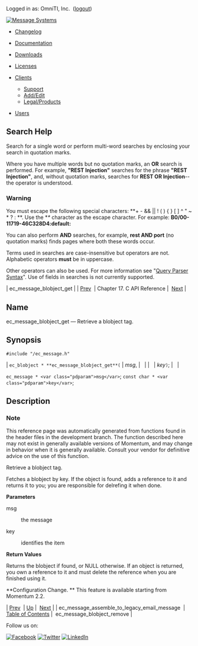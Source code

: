 Logged in as: OmniTI, Inc.  ([logout](https://support.messagesystems.com/logout.php))

[![Message Systems](https://support.messagesystems.com/images/ms-white205.png)](https://support.messagesystems.com/start.php) 

*   [Changelog](https://support.messagesystems.com/start.php?show=changelog)
*   [Documentation](https://support.messagesystems.com/docs/)
*   [Downloads](https://support.messagesystems.com/start.php)

*   [Licenses](https://support.messagesystems.com/license_summary.php)
*   <a href="">Clients</a>
    *   [Support](https://support.messagesystems.com/cs.php)
    *   [Add/Edit](https://support.messagesystems.com/edit_client.php)
    *   [Legal/Products](https://support.messagesystems.com/edit_products.php)
*   [Users](https://support.messagesystems.com/edit_customer.php)

## Search Help

Search for a single word or perform multi-word searches by enclosing your search in quotation marks.

Where you have multiple words but no quotation marks, an **OR** search is performed. For example, **"REST Injection"** searches for the phrase **"REST Injection"**, and, without quotation marks, searches for **REST OR Injection**--the operator is understood.

### Warning

You must escape the following special characters: **+ - && || ! ( ) { } [ ] ^ " ~ * ? : \**. Use the **\** character as the escape character. For example: **B0/00-11719-46C328D4\:default\:**

You can also perform **AND** searches, for example, **rest AND port** (no quotation marks) finds pages where both these words occur.

Terms used in searches are case-insensitive but operators are not. Alphabetic operators **must** be in uppercase.

Other operators can also be used. For more information see "[Query Parser Syntax](https://lucene.apache.org/core/old_versioned_docs/versions/3_0_0/queryparsersyntax.html)". Use of fields in searches is not currently supported.

| ec_message_blobject_get |
| [Prev](extending.C.genref.ec_message_assemble_to_legacy_email_message.php)  | Chapter 17. C API Reference |  [Next](extending.C.genref.ec_message_blobject_remove.php) |

<a name="extending.C.genref.ec_message_blobject_get"></a>
## Name

ec_message_blobject_get — Retrieve a blobject tag.

## Synopsis

`#include "/ec_message.h"`

| `ec_blobject * **ec_message_blobject_get**(` | <var class="pdparam">msg</var>, |   |
|   | <var class="pdparam">key</var>`)`; |   |

`ec_message * <var class="pdparam">msg</var>`;
`const char * <var class="pdparam">key</var>`;<a name="idp18880608"></a>
## Description

### Note

This reference page was automatically generated from functions found in the header files in the development branch. The function described here may not exist in generally available versions of Momentum, and may change in behavior when it is generally available. Consult your vendor for definitive advice on the use of this function.

Retrieve a blobject tag.

Fetches a blobject by key. If the object is found, adds a reference to it and returns it to you; you are responsible for delrefing it when done.

**Parameters**

<dl class="variablelist">

<dt>msg</dt>

<dd>

the message

</dd>

<dt>key</dt>

<dd>

identifies the item

</dd>

</dl>

**Return Values**

Returns the blobject if found, or NULL otherwise. If an object is returned, you own a reference to it and must delete the reference when you are finished using it.

**Configuration Change. ** This feature is available starting from Momentum 2.2.

| [Prev](extending.C.genref.ec_message_assemble_to_legacy_email_message.php)  | [Up](extending.C.ref.php) |  [Next](extending.C.genref.ec_message_blobject_remove.php) |
| ec_message_assemble_to_legacy_email_message  | [Table of Contents](index.php) |  ec_message_blobject_remove |

Follow us on:

[![Facebook](https://support.messagesystems.com/images/icon-facebook.png)](http://www.facebook.com/messagesystems) [![Twitter](https://support.messagesystems.com/images/icon-twitter.png)](http://twitter.com/#!/MessageSystems) [![LinkedIn](https://support.messagesystems.com/images/icon-linkedin.png)](http://www.linkedin.com/company/message-systems)